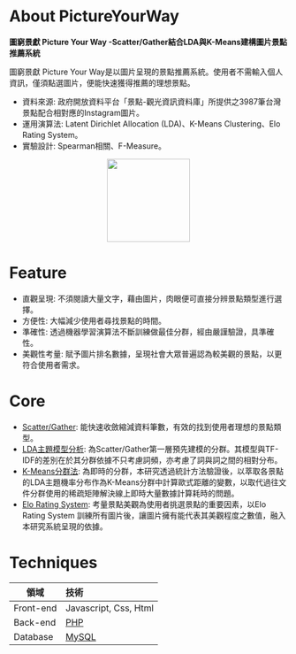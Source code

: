 # About PictureYourWay
**圖窮景獻 Picture Your Way
-Scatter/Gather結合LDA與K-Means建構圖片景點推薦系統**

圖窮景獻 Picture Your Way是以圖片呈現的景點推薦系統。使用者不需輸入個人資訊，僅須點選圖片，便能快速獲得推薦的理想景點。
* 資料來源: 政府開放資料平台「景點-觀光資訊資料庫」所提供之3987筆台灣景點配合相對應的Instagram圖片。
* 運用演算法: Latent Dirichlet Allocation (LDA)、K-Means Clustering、Elo Rating System。
* 實驗設計: Spearman相關、F-Measure。
<div align=center><img width="150" height="150" src="https://github.com/mengtientsai/PictureYourWay/blob/master/readme_pic/process.png"/></div>

# Feature
* 直觀呈現: 不須閱讀大量文字，藉由圖片，肉眼便可直接分辨景點類型進行選擇。
* 方便性: 大幅減少使用者尋找景點的時間。
* 準確性: 透過機器學習演算法不斷訓練做最佳分群，經由嚴謹驗證，具準確性。
* 美觀性考量: 賦予圖片排名數據，呈現社會大眾普遍認為較美觀的景點，以更符合使用者需求。

# Core
* [Scatter/Gather](https://sigir.org/wp-content/uploads/2017/06/p148.pdf): 能快速收斂縮減資料筆數，有效的找到使用者理想的景點類型。
* [LDA主題模型分析](https://web.archive.org/web/20120207011313/http://jmlr.csail.mit.edu/papers/volume3/blei03a/blei03a.pdf): 為Scatter/Gather第一層預先建模的分群。其模型與TF-IDF的差別在於其分群依據不只考慮詞頻，亦考慮了詞與詞之間的相對分布。
* [K-Means分群法](https://projecteuclid.org/download/pdf_1/euclid.bsmsp/1200512992): 為即時的分群，本研究透過統計方法驗證後，以萃取各景點的LDA主題機率分布作為K-Means分群中計算歐式距離的變數，以取代過往文件分群使用的稀疏矩陣解決線上即時大量數據計算耗時的問題。
* [Elo Rating System](https://en.wikipedia.org/wiki/Elo_rating_system): 考量景點美觀為使用者挑選景點的重要因素，以Elo Rating System 訓練所有圖片後，讓圖片擁有能代表其美觀程度之數值，融入本研究系統呈現的依據。

# Techniques

領域           | 技術  |
--------------|:-----|
Front-end| Javascript, Css, Html|
Back-end  | [PHP](https://www.php.net/docs.php) |
Database|[MySQL](https://www.mysql.com/)|

